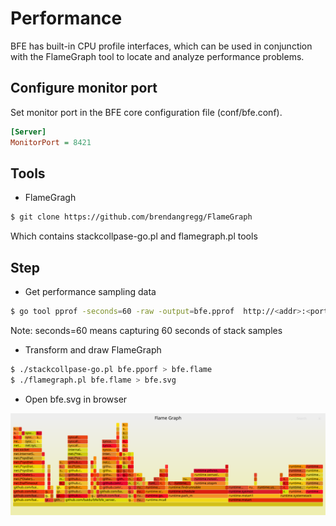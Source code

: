 # Performance

BFE has built-in CPU profile interfaces, which can be used in conjunction with the FlameGraph tool to locate and analyze performance problems.

## Configure monitor port

Set monitor port in the BFE core configuration file (conf/bfe.conf).

```ini
[Server]
MonitorPort = 8421
```

## Tools

* FlameGragh

```bash
$ git clone https://github.com/brendangregg/FlameGraph
```

Which contains stackcollpase-go.pl and flamegraph.pl tools

## Step

* Get performance sampling data
```bash
$ go tool pprof -seconds=60 -raw -output=bfe.pprof  http://<addr>:<port>/debug/pprof/profile
```
Note: seconds=60 means capturing 60 seconds of stack samples

* Transform and draw FlameGraph

```bash
$ ./stackcollpase-go.pl bfe.pporf > bfe.flame
$ ./flamegraph.pl bfe.flame > bfe.svg
```

* Open bfe.svg in browser

![flame graph example](../../images/bfe.svg)
